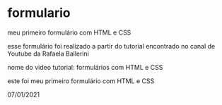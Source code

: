 # formulario
meu primeiro formulário com HTML e CSS

esse formulário foi realizado a partir do tutorial encontrado no canal de Youtube da Rafaela Ballerini

nome do video tutorial: formulários com HTML e CSS

este foi meu primeiro formulário com HTML e CSS

07/01/2021
